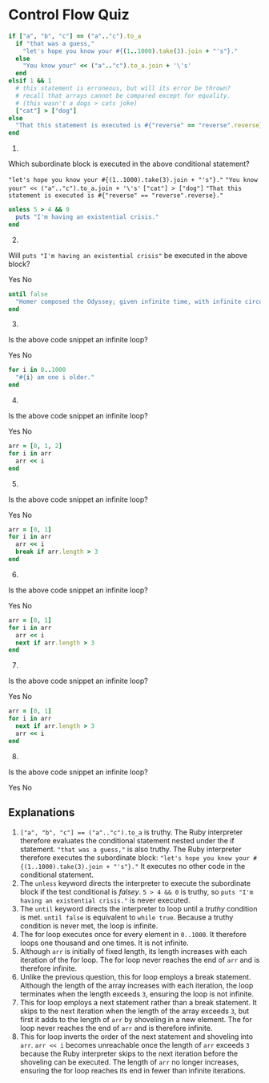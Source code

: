 # Control Flow Quiz

```ruby
if ["a", "b", "c"] == ("a".."c").to_a
  if "that was a guess,"
    "let's hope you know your #{(1..1000).take(3).join + "'s"}."
  else
    "You know your" << ("a".."c").to_a.join + '\'s'
  end
elsif 1 && 1
  # this statement is erroneous, but will its error be thrown?
  # recall that arrays cannot be compared except for equality.
  # (this wasn't a dogs > cats joke)
  ["cat"] > ["dog"]
else
  "That this statement is executed is #{"reverse" == "reverse".reverse}."
end
```

1. <quiz>
  <question>
      <p>Which subordinate block is executed in the above conditional statement?</p>
      <answer correct><code>"let's hope you know your #{(1..1000).take(3).join + "'s"}."</code></answer>
      <answer><code>"You know your" << ("a".."c").to_a.join + '\'s'</code></answer>
      <answer><code>["cat"] > ["dog"]</code></answer>
      <answer><code>"That this statement is executed is #{"reverse" == "reverse".reverse}."</code></answer>
  </question>
</quiz>


```ruby
unless 5 > 4 && 0
  puts "I'm having an existential crisis."
end
```

2. <quiz>
  <question>
      <p>Will <code>puts "I'm having an existential crisis"</code> be executed in the above block?</p>
      <answer>Yes</answer>
      <answer correct>No</answer>
  </question>
</quiz>


```ruby
until false
  "Homer composed the Odyssey; given infinite time, with infinite circumstances and changes, it is impossible that the Odyssey should not be composed at least once."
end
```

3. <quiz>
  <question>
      <p>Is the above code snippet an infinite loop?</p>
      <answer correct>Yes</answer>
      <answer>No</answer>
  </question>
</quiz>


```ruby
for i in 0..1000
  "#{i} am one i older."
end
```

4. <quiz>
  <question>
      <p>Is the above code snippet an infinite loop?</p>
      <answer>Yes</answer>
      <answer correct>No</answer>
  </question>
</quiz>


```ruby
arr = [0, 1, 2]
for i in arr
  arr << i
end
```

5. <quiz>
  <question>
      <p>Is the above code snippet an infinite loop?</p>
      <answer correct>Yes</answer>
      <answer>No</answer>
  </question>
</quiz>


```ruby
arr = [0, 1]
for i in arr
  arr << i
  break if arr.length > 3
end
```

6. <quiz>
  <question>
      <p>Is the above code snippet an infinite loop?</p>
      <answer>Yes</answer>
      <answer correct>No</answer>
  </question>
</quiz>


```ruby
arr = [0, 1]
for i in arr
  arr << i
  next if arr.length > 3
end
```

7. <quiz>
  <question>
      <p>Is the above code snippet an infinite loop?</p>
      <answer correct>Yes</answer>
      <answer>No</answer>
  </question>
</quiz>


```ruby
arr = [0, 1]
for i in arr
  next if arr.length > 3
  arr << i
end
```

8. <quiz>
  <question>
      <p>Is the above code snippet an infinite loop?</p>
      <answer>Yes</answer>
      <answer correct>No</answer>
  </question>
</quiz>


## Explanations

1. `["a", "b", "c"] == ("a".."c").to_a` is truthy. The Ruby interpreter therefore
evaluates the conditional statement nested under the if statement. `"that was a
guess,"` is also truthy. The Ruby interpreter therefore executes the subordinate
block: `"let's hope you know your #{(1..1000).take(3).join + "'s"}."` It
executes no other code in the conditional statement.
2. The `unless` keyword directs the interpreter to execute the subordinate block if
the test conditional is _falsey_. `5 > 4 && 0` is truthy, so `puts "I'm having
an existential crisis."` is never executed.
3. The `until` keyword directs the interpreter to loop until a _truthy_ condition
is met. `until false` is equivalent to `while true`. Because a truthy condition
is never met, the loop is infinite.
4. The for loop executes once for every element in `0..1000`. It therefore loops
one thousand and one times. It is not infinite.
5. Although `arr` is initially of fixed length, its length increases with each
iteration of the for loop. The for loop never reaches the end of `arr` and is
therefore infinite.
6. Unlike the previous question, this for loop employs a break statement. Although
the length of the array increases with each iteration, the loop terminates when
the length exceeds `3`, ensuring the loop is not infinite.
7. This for loop employs a next statement rather than a break statement. It skips
to the next iteration when the length of the array exceeds `3`, but first it
adds to the length of `arr` by shoveling in a new element. The for loop never
reaches the end of `arr` and is therefore infinite.
8. This for loop inverts the order of the next statement and shoveling into `arr`.
`arr << i` becomes unreachable once the length of `arr` exceeds `3` because the
Ruby interpreter skips to the next iteration before the shoveling can be
executed. The length of `arr` no longer increases, ensuring the for loop reaches
its end in fewer than infinite iterations.
